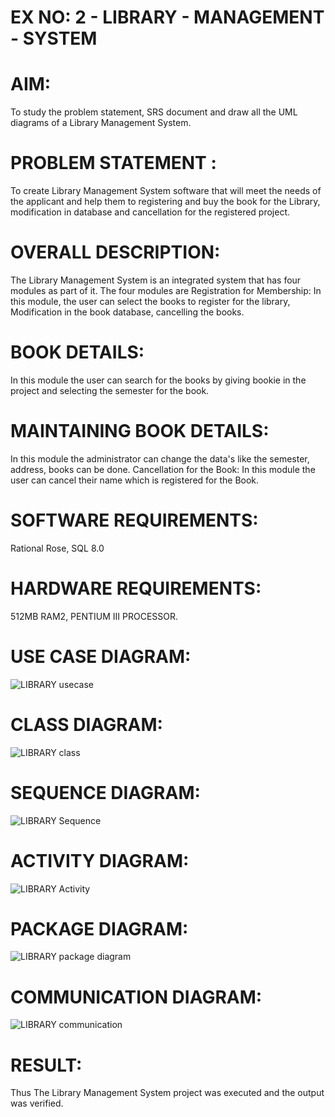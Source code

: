 # EX NO: 2 - LIBRARY - MANAGEMENT - SYSTEM 


# AIM:
To study the problem statement, SRS document and draw all the UML diagrams of a Library Management System.
# PROBLEM STATEMENT :
To create Library Management System software that will meet the needs of the applicant and help them to registering and buy the book for the Library, modification in database and cancellation for the registered project.
# OVERALL DESCRIPTION:
The Library Management System is an integrated system that has four modules as part of it. The four modules are
Registration for Membership:
In this module, the user can select the books to register for the library, Modification in the book database, cancelling the books.
# BOOK DETAILS:
In this module the user can search for the books by giving bookie in the project and selecting the semester for the book.
# MAINTAINING BOOK DETAILS:
In this module the administrator can change the data's like the semester, address, books can be done.
Cancellation for the Book:
In this module the user can cancel their name which is registered for the Book.
# SOFTWARE REQUIREMENTS:
Rational Rose,
SQL 8.0
# HARDWARE REQUIREMENTS:
512MB RAM2, PENTIUM III PROCESSOR.


# USE CASE DIAGRAM:

![LIBRARY usecase](https://github.com/user-attachments/assets/0eb4cdde-fa80-48cf-b67a-957f2e906341)
# CLASS DIAGRAM:

![LIBRARY class](https://github.com/user-attachments/assets/c72420c7-3fa5-454c-b8da-17a69ef43169)
# SEQUENCE DIAGRAM:

![LIBRARY Sequence](https://github.com/user-attachments/assets/d2da8f84-9007-4a08-8728-7355567a401f)

# ACTIVITY DIAGRAM:
![LIBRARY Activity](https://github.com/user-attachments/assets/c25295ff-90df-44ec-ba4a-49cdc635fcc1)


# PACKAGE DIAGRAM: 

![LIBRARY package diagram](https://github.com/user-attachments/assets/e77a4c09-60d0-4c6f-8947-4c4ce944ab99)
# COMMUNICATION DIAGRAM:

![LIBRARY  communication](https://github.com/user-attachments/assets/39b55dc3-5976-45ee-b50c-d5b80036b433)














# RESULT:
Thus The Library Management System project was executed and the output was verified.
